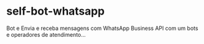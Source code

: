 # self-bot-whatsapp
Bot e Envia e receba mensagens com WhatsApp Business API com um bots e operadores de atendimento...
